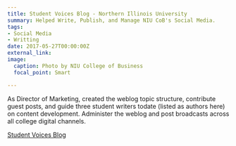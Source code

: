```yaml
---
title: Student Voices Blog - Northern Illinois University
summary: Helped Write, Publish, and Manage NIU CoB's Social Media.
tags:
- Social Media
- Writting
date: 2017-05-27T00:00:00Z
external_link: 
image:
  caption: Photo by NIU College of Business
  focal_point: Smart

---
```

As Director of Marketing, created the weblog topic structure, contribute guest posts, and guide three student writers todate (listed as authors here) on content development. Administer the weblog and post broadcasts across all college digital channels.

[Student Voices Blog](http://cobalpha.niu.edu/studentvoices/)
